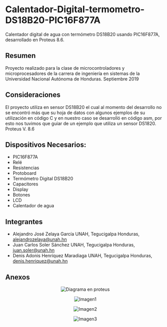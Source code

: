 # Calentador-Digital-termometro-DS18B20-PIC16F877A
Calentador digital de agua con termómetro DS18B20 usando PIC16F877A, desarrollado en Proteus 8.6.

## Resumen
Proyecto realizado para la clase de microcontroladores y microprocesadores de la carrera de ingeniería en sistemas de la Universidad Nacional Autónoma de Honduras.
Septiembre 2019


## Consideraciones
El proyecto utiliza en sensor DS18B20 el cual al momento del desarrollo no se encontró más que su hoja de datos con algunos ejemplos de su utilización en código C y en nuestro caso se desarrolló en código asm, por esto nos tuvimos que guiar de un ejemplo que utiliza un sensor DS1820.
Proteus V. 8.6

## Dispositivos Necesarios:
- PIC16F877A
- Relé
- Resistencias
- Protoboard
- Termómetro Digital DS18B20
- Capacitores
- Display
- Botones
- LCD
- Calentador de agua

## Integrantes
- Alejandro José Zelaya García UNAH, Tegucigalpa Honduras, alejandrozelaya@unah.hn
- Juan Carlos Soler Sánchez UNAH, Tegucigalpa Honduras, juan.soler@unah.hn
- Denis Adonis Henríquez Maradiaga UNAH, Tegucigalpa Honduras, denis.henriquez@unah.hn

## Anexos
<p align="center"><img src="https://github.com/Zehuxx/Calentador-Digital-termometro-DS18B20-PIC16F877A/blob/master/Imagenes/Diagrama%20en%20proteus.bmp?raw=true" alt="Diagrama en proteus"></p>
<p align="center"><img src="https://github.com/Zehuxx/Calentador-Digital-termometro-DS18B20-PIC16F877A/blob/master/Imágenes/IMG-20191010-WA0007.jpeg?raw=true" alt="Imagen1"></p>
<p align="center"><img src="https://github.com/Zehuxx/Calentador-Digital-termometro-DS18B20-PIC16F877A/blob/master/Imágenes/IMG-20191010-WA0012.jpeg" alt="Imagen2" ></p>
<p align="center"><img src="https://github.com/Zehuxx/Calentador-Digital-termometro-DS18B20-PIC16F877A/blob/master/Imágenes/IMG-20191010-WA0023.jpeg?raw=true" alt="Imagen3"></p>
